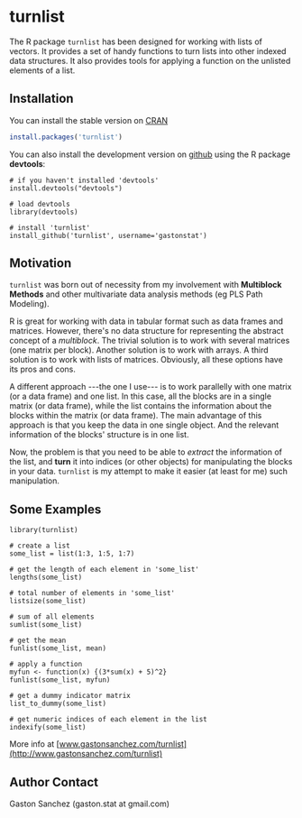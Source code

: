 turnlist
=============================

The R package `turnlist` has been designed for working with lists of vectors. It provides a set of handy functions to turn lists into other indexed data structures. It also provides tools for applying a function on the unlisted elements of a list.

## Installation

You can install the stable version on [CRAN](http://cran.r-project.org/package=turnlist)
```r
install.packages('turnlist')
```

You can also install the development version on [github](https://github.com/gastonstat/turnlist) using the R package **devtools**:
```
# if you haven't installed 'devtools'
install.devtools("devtools")

# load devtools
library(devtools)

# install 'turnlist'
install_github('turnlist', username='gastonstat')
```

## Motivation

`turnlist` was born out of necessity from my involvement with **Multiblock Methods** and other multivariate data analysis methods (eg PLS Path Modeling). 

R is great for working with data in tabular format such as data frames and matrices. However, there's no data structure for representing the abstract concept of a *multiblock*. The trivial solution is to work with several matrices (one matrix per block). Another solution is to work with arrays. A third solution is to work with lists of matrices. Obviously, all these options have its pros and cons.

A different approach ---the one I use--- is to work parallelly with one matrix (or a data frame) and one list. In this case, all the blocks are in a single matrix (or data frame), while the list contains the information about the blocks within the matrix (or data frame). The main advantage of this approach is that you keep the data in one single object. And the relevant information of the blocks' structure is in one list.

Now, the problem is that you need to be able to *extract* the information of the list, and **turn** it into indices (or other objects) for manipulating the blocks in your data. `turnlist` is my attempt to make it easier (at least for me) such manipulation.

## Some Examples
```
library(turnlist)

# create a list
some_list = list(1:3, 1:5, 1:7)

# get the length of each element in 'some_list'
lengths(some_list)

# total number of elements in 'some_list'
listsize(some_list)

# sum of all elements
sumlist(some_list)

# get the mean
funlist(some_list, mean)

# apply a function
myfun <- function(x) {(3*sum(x) + 5)^2}
funlist(some_list, myfun)

# get a dummy indicator matrix
list_to_dummy(some_list)

# get numeric indices of each element in the list
indexify(some_list)
```

More info at [www.gastonsanchez.com/turnlist](http://www.gastonsanchez.com/turnlist)


Author Contact
--------------
Gaston Sanchez (gaston.stat at gmail.com)